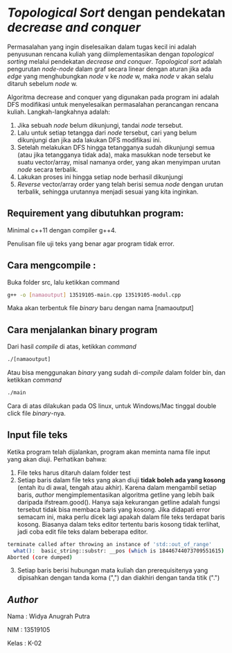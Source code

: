 # _Topological Sort_ dengan pendekatan _decrease and conquer_
Permasalahan yang ingin diselesaikan dalam tugas kecil ini adalah penyusunan rencana kuliah yang diimplementasikan dengan _topological sorting_ melalui pendekatan _decrease and conquer_.
_Topological sort_ adalah pengurutan _node-node_ dalam graf secara linear dengan aturan jika ada _edge_ yang menghubungkan _node_ v ke _node_ w, maka _node_ v akan selalu ditaruh sebelum _node_ w.

Algoritma decrease and conquer yang digunakan pada program ini adalah DFS modifikasi untuk menyelesaikan permasalahan perancangan rencana kuliah. Langkah-langkahnya adalah:
1. Jika sebuah _node_ belum dikunjungi, tandai _node_ tersebut.
2. Lalu untuk setiap tetangga dari _node_ tersebut, cari yang belum dikunjungi dan jika ada lakukan DFS modifikasi ini.
3. Setelah melakukan DFS hingga tetangganya sudah dikunjungi semua (atau jika tetangganya tidak ada), maka masukkan node tersebut ke suatu vector/array, misal namanya order, yang akan menyimpan urutan _node_ secara terbalik.
4. Lakukan proses ini hingga setiap node berhasil dikunjungi
5. _Reverse_ vector/array order yang telah berisi semua _node_ dengan urutan terbalik, sehingga urutannya menjadi sesuai yang kita inginkan.

## Requirement yang dibutuhkan program: 
Minimal c++11 dengan compiler g++4.

Penulisan file uji teks yang benar agar program tidak error.

## Cara mengcompile :
Buka folder src, lalu ketikkan command
```bash
g++ -o [namaoutput] 13519105-main.cpp 13519105-modul.cpp
```
Maka akan terbentuk file _binary_ baru dengan nama [namaoutput]

## Cara menjalankan binary program
Dari hasil _compile_ di atas, ketikkan _command_
```bash
./[namaoutput]
```
Atau bisa menggunakan _binary_ yang sudah di-_compile_ dalam folder bin, dan ketikkan _command_
```bash
./main
```
Cara di atas dilakukan pada OS linux, untuk Windows/Mac tinggal double click file _binary_-nya.

## Input file teks
Ketika program telah dijalankan, program akan meminta nama file input yang akan diuji. Perhatikan bahwa:
1. File teks harus ditaruh dalam folder test
2. Setiap baris dalam file teks yang akan diuji **tidak boleh ada yang kosong** (entah itu di awal, tengah atau akhir). Karena dalam mengambil setiap baris, _author_ mengimplementasikan algoritma getline yang lebih baik daripada ifstream.good(). Hanya saja kekurangan getline adalah fungsi tersebut tidak bisa membaca baris yang kosong. Jika didapati error semacam ini, maka perlu dicek lagi apakah dalam file teks terdapat baris kosong. Biasanya dalam teks editor tertentu baris kosong tidak terlihat, jadi coba edit file teks dalam beberapa editor.
```bash
terminate called after throwing an instance of 'std::out_of_range'
  what():  basic_string::substr: __pos (which is 18446744073709551615) > this->size() (which is 2)
Aborted (core dumped)
```
3. Setiap baris berisi hubungan mata kuliah dan prerequisitenya yang dipisahkan dengan tanda koma (",") dan diakhiri dengan tanda titik (".")

## _Author_
Nama	: Widya Anugrah Putra

NIM	: 13519105

Kelas	: K-02